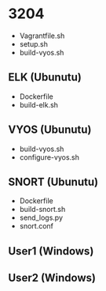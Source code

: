 # 3204

- Vagrantfile.sh
- setup.sh
- build-vyos.sh

## ELK (Ubunutu)
  - Dockerfile
  - build-elk.sh

## VYOS (Ubunutu)
  - build-vyos.sh
  - configure-vyos.sh
  
## SNORT (Ubunutu)
  - Dockerfile
  - build-snort.sh
  - send_logs.py
  - snort.conf
  
## User1 (Windows)

## User2 (Windows)
